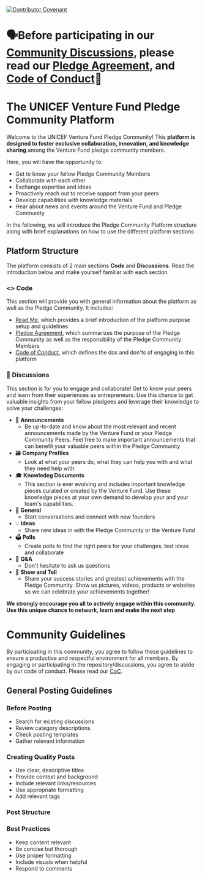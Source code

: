 [![Contributor Covenant](https://img.shields.io/badge/Contributor%20Covenant-2.1-4baaaa.svg)](CODE_OF_CONDUCT.md)

# 🗣️Before participating in our [Community Discussions](https://github.com/UNICEF-Ventures/Community/discussions), please read our [Pledge Agreement](https://github.com/UNICEF-Ventures/VF-Alumni-Pledge/blob/main/Pledge%20Agreement.md), and [Code of Conduct](https://github.com/UNICEF-Ventures/VF-Alumni-Pledge/blob/main/CODE_OF_CONDUCT.md)💬

# The UNICEF Venture Fund Pledge Community Platform
Welcome to the UNICEF Venture Fund Pledge Community! This **platform is designed to foster exclusive collaboration, innovation, and knowledge sharing** among the Venture Fund pledge community members.

Here, you will have the opportunity to: 
* Get to know your fellow Pledge Community Members
* Collaborate with each other
* Exchange expertise and ideas
* Proactively reach out to receive support from your peers
* Develop capabilities with knowledge materials
* Hear about news and events around the Venture Fund and Pledge Community

In the following, we will introduce the Pledge Community Platform structure along with brief explanations on how to use the different platform sections

## Platform Structure
The platform consists of 2 main sections **Code** and **Discussions**. Read the introduction below and make yourself familiar with each section

### <> Code
This section will provide you with general information about the platform as well as the Pledge Community. It includes: 
* [Read Me](https://github.com/UNICEF-Ventures/VF-Alumni-Pledge/blob/main/README.md), which provides a brief introduction of the platform purpose setup and guidelines
* [Pledge Agreement](https://github.com/UNICEF-Ventures/VF-Alumni-Pledge/blob/main/Pledge%20Agreement.md), which summarizes the purpose of the Pledge Community as well as the responsibility of the Pledge Community Members
* [Code of Conduct](https://github.com/UNICEF-Ventures/VF-Alumni-Pledge/blob/main/CODE_OF_CONDUCT.md), which defines the dos and don'ts of engaging in this platform

### 💬 Discussions   
This section is for you to engage and collaborate! Get to know your peers and learn from their experiences as entrepreneurs.
Use this chance to get valuable insights from your fellow pledgees and leverage their knowledge to solve your challenges:

* 📣 **Announcements**
  * Be up-to-date and know about the most relevant and recent announcements made by the Venture Fund or your Pledge Community Peers. Feel free to make important announcements that can benefit your valuable peers within the Pledge Community
* 🗃️ **Company Profiles**
  * Look at what your peers do, what they can help you with and what they need help with
* 🎓 **Knowledeg Documents**
  * This section is ever evolving and includes important knowledge pieces curated or created by the Venture Fund. Use these knowledge pieces at your own demand to develop your and your team's capabilities.
* 💬 **General**
  * Start conversations and connect with new founders
* 💡 **Ideas**
  * Share new ideas in with the Pledge Community or the Venture Fund
* 🗳️ **Polls**
  * Create polls to find the right peers for your challenges, test ideas and collaborate
* 🙏 **Q&A**
  * Don't hesitate to ask us questions
* 🙌 **Show and Tell**
  * Share your success stories and greatest achievements with the Pledge Community. Show us pictures, videos, products or websites so we can celebrate your achievements together!
 
**We strongly encourage you all to actively engage within this community. Use this unique chance to network, learn and make the next step**

# Community Guidelines
By participating in this community, you agree to follow these guidelines to ensure a productive and respectful environment for all members.
By engaging or participating in the repository/discussions, you agree to abide by our code of conduct. Please read our [CoC]().

## General Posting Guidelines

### Before Posting
* Search for existing discussions
* Review category descriptions
* Check posting templates
* Gather relevant information

### Creating Quality Posts
* Use clear, descriptive titles
* Provide context and background
* Include relevant links/resources
* Use appropriate formatting
* Add relevant tags

### Post Structure


### Best Practices
* Keep content relevant
* Be concise but thorough
* Use proper formatting
* Include visuals when helpful
* Respond to comments

